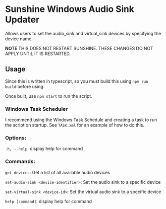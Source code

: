 
# Sunshine Windows Audio Sink Updater

Allows users to set the audio_sink and virtual_sink devices by specifying the device name.

**NOTE** THIS DOES NOT RESTART SUNSHINE. THESE CHANGES DO NOT APPLY UNTIL IT IS RESTARTED.

## Usage

Since this is written in typescript, so you must build this using `npm run build` before using.

Once built, use `npm start` to run the script.


### Windows Task Scheduler

I recommend using the Windows Task Schedule and creating a task to run the script on startup.
See `TASK.xml` for an example of how to do this.

### Options:
  `-h, --help`: display help for command

### Commands:
  `get-devices`: Get a list of all available audio devices

  `set-audio-sink <device-identifier>`: Set the audio sink to a specific device

  `set-virtual-sink <device-id>`: Set the virtual audio sink to a specific device

  `help [command]`: display help for command
